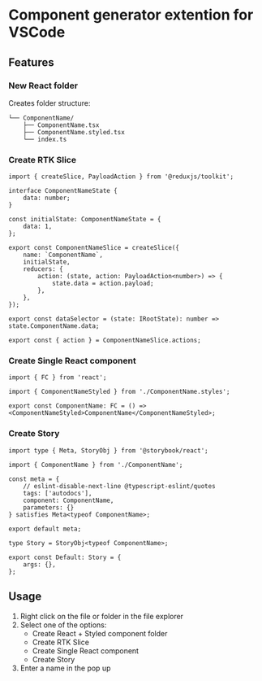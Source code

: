 # Component generator extention for VSCode
## Features
### New React folder
Creates folder structure: 
```
└── ComponentName/
    ├── ComponentName.tsx
    ├── ComponentName.styled.tsx
    └── index.ts
```

### Create RTK Slice
```tsx
import { createSlice, PayloadAction } from '@reduxjs/toolkit';

interface ComponentNameState {
	data: number;
}

const initialState: ComponentNameState = {
	data: 1,
};

export const ComponentNameSlice = createSlice({
	name: `ComponentName`,
	initialState,
	reducers: {
		action: (state, action: PayloadAction<number>) => {
			state.data = action.payload;
		},
	},
});

export const dataSelector = (state: IRootState): number => state.ComponentName.data;

export const { action } = ComponentNameSlice.actions;

```
### Create Single React component
```tsx
import { FC } from 'react';

import { ComponentNameStyled } from './ComponentName.styles';

export const ComponentName: FC = () => <ComponentNameStyled>ComponentName</ComponentNameStyled>;

```
### Create Story
```tsx
import type { Meta, StoryObj } from '@storybook/react';

import { ComponentName } from './ComponentName';

const meta = {
	// eslint-disable-next-line @typescript-eslint/quotes
	tags: ['autodocs'],
	component: ComponentName,
	parameters: {}
} satisfies Meta<typeof ComponentName>;

export default meta;

type Story = StoryObj<typeof ComponentName>;

export const Default: Story = {
	args: {},
};

```

## Usage

1. Right click on the file or folder in the file explorer
2. Select one of the options:
    - Create React + Styled component folder
    - Create RTK Slice
    - Create Single React component
    - Create Story
3. Enter a name in the pop up
